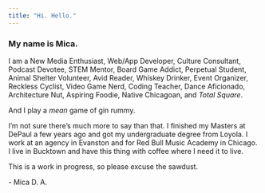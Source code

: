 ```yaml
---
title: "Hi. Hello."
---
```


### My name is Mica.

I am a New Media Enthusiast, Web/App Developer, Culture Consultant, Podcast Devotee, STEM Mentor, Board Game Addict, Perpetual Student, Animal Shelter Volunteer, Avid Reader, Whiskey Drinker, Event Organizer, Reckless Cyclist, Video Game Nerd, Coding Teacher, Dance Aficionado, Architecture Nut, Aspiring Foodie, Native Chicagoan, and *Total Square*.

And I play a *mean* game of gin rummy.

I’m not sure there’s much more to say than that. I finished my Masters at DePaul a few years ago and got my undergraduate degree from Loyola. I work at an agency in Evanston and for Red Bull Music Academy in Chicago. I live in Bucktown and have this thing with coffee where I need it to live.

This is a work in progress, so please excuse the sawdust.

\- Mica D. A.